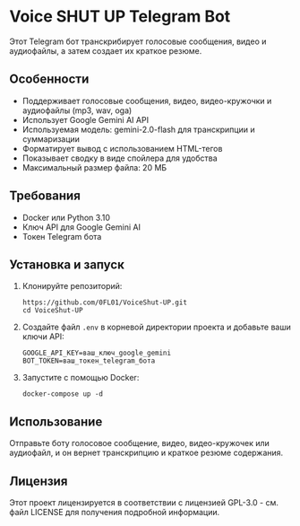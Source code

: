 # Voice SHUT UP Telegram Bot

Этот Telegram бот транскрибирует голосовые сообщения, видео и аудиофайлы, а затем создает их краткое резюме.

## Особенности

- Поддерживает голосовые сообщения, видео, видео-кружочки и аудиофайлы (mp3, wav, oga)
- Использует Google Gemini AI API
- Используемая модель: gemini-2.0-flash для транскрипции и суммаризации
- Форматирует вывод с использованием HTML-тегов
- Показывает сводку в виде спойлера для удобства
- Максимальный размер файла: 20 МБ

## Требования

- Docker или Python 3.10
- Ключ API для Google Gemini AI
- Токен Telegram бота

## Установка и запуск

1. Клонируйте репозиторий:
   ```
   https://github.com/0FL01/VoiceShut-UP.git
   cd VoiceShut-UP
   ```

2. Создайте файл `.env` в корневой директории проекта и добавьте ваши ключи API:
   ```
   GOOGLE_API_KEY=ваш_ключ_google_gemini
   BOT_TOKEN=ваш_токен_telegram_бота
   ```

3. Запустите с помощью Docker:
   ```
   docker-compose up -d
   ```

## Использование

Отправьте боту голосовое сообщение, видео, видео-кружочек или аудиофайл, и он вернет транскрипцию и краткое резюме содержания.

## Лицензия

Этот проект лицензируется в соответствии с лицензией GPL-3.0 - см. файл LICENSE для получения подробной информации.

